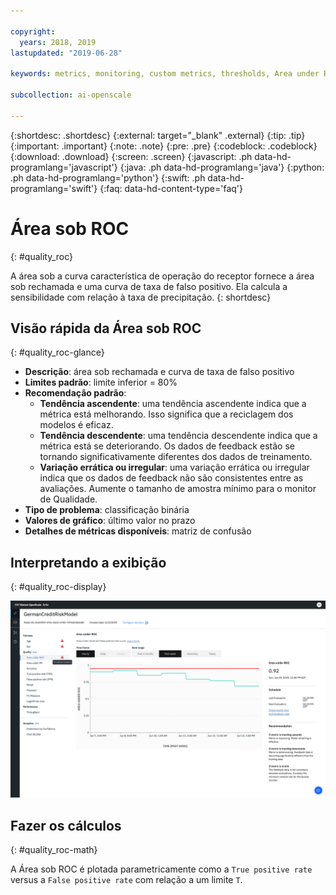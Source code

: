 ```yaml
---

copyright:
  years: 2018, 2019
lastupdated: "2019-06-28"

keywords: metrics, monitoring, custom metrics, thresholds, Area under ROC

subcollection: ai-openscale

---
```


{:shortdesc: .shortdesc}
{:external: target="_blank" .external}
{:tip: .tip}
{:important: .important}
{:note: .note}
{:pre: .pre}
{:codeblock: .codeblock}
{:download: .download}
{:screen: .screen}
{:javascript: .ph data-hd-programlang='javascript'}
{:java: .ph data-hd-programlang='java'}
{:python: .ph data-hd-programlang='python'}
{:swift: .ph data-hd-programlang='swift'}
{:faq: data-hd-content-type='faq'}

# Área sob ROC
{: #quality_roc}

A área sob a curva característica de operação do receptor fornece a área sob rechamada e uma curva de taxa de falso positivo. Ela calcula a sensibilidade com relação à taxa de precipitação.
{: shortdesc}

## Visão rápida da Área sob ROC
{: #quality_roc-glance}

- **Descrição**: área sob rechamada e curva de taxa de falso positivo
- **Limites padrão**: limite inferior = 80%
- **Recomendação padrão**:
   - **Tendência ascendente**: uma tendência ascendente indica que a métrica está melhorando. Isso significa que a reciclagem dos modelos é eficaz.
   - **Tendência descendente**: uma tendência descendente indica que a métrica está se deteriorando. Os dados de feedback estão se tornando significativamente diferentes dos dados de treinamento.
   - **Variação errática ou irregular**: uma variação errática ou irregular indica que os dados de feedback não são consistentes entre as avaliações. Aumente o tamanho de amostra mínimo para o monitor de Qualidade.
- **Tipo de problema**: classificação binária
- **Valores de gráfico**: último valor no prazo
- **Detalhes de métricas disponíveis**: matriz de confusão

## Interpretando a exibição
{: #quality_roc-display}

![o gráfico de Área sob ROC é exibido.](images/quality-area-under-roc.png)

## Fazer os cálculos
{: #quality_roc-math}

A Área sob ROC é plotada parametricamente como a `True positive rate` versus a `False positive rate` com relação a um limite `T`.



